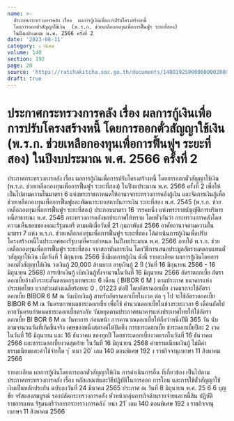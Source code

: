 ```yaml
---
name: >-
  ประกาศกระทรวงการคลัง เรื่อง  ผลการกู้เงินเพื่อการปรับโครงสร้างหนี้
  โดยการออกตั๋วสัญญาใช้เงิน  (พ.ร.ก. ช่วยเหลือกองทุนเพื่อการฟื้นฟูฯ ระยะที่สอง) 
  ในปีงบประมาณ พ.ศ. 2566 ครั้งที่ 2
date: '2023-08-11'
category: ง พิเศษ
volume: 140
section: 192
page: 20
source: 'https://ratchakitcha.soc.go.th/documents/140D192S0000000002000.pdf'
draft: true
---
```


# ประกาศกระทรวงการคลัง เรื่อง  ผลการกู้เงินเพื่อการปรับโครงสร้างหนี้ โดยการออกตั๋วสัญญาใช้เงิน  (พ.ร.ก. ช่วยเหลือกองทุนเพื่อการฟื้นฟูฯ ระยะที่สอง)  ในปีงบประมาณ พ.ศ. 2566 ครั้งที่ 2

ประกาศกระทรวงการคลัง เรื่อง ผลการกู้เงินเพื่อการปรับโครงสร้างหนี้ โดยการออกตั๋วสัญญาใช้เงิน (พ.ร.ก. ช่วยเหลือกองทุนเพื่อการฟื้นฟูฯ ระยะที่สอง) ในปีงบประมาณ พ.ศ. 2566 ครั้งที่ 2 เพื่อให้เป็นไปตามความในมาตรา 6 แห่งพระราชกาหนดให้อานาจกระทรวงการคลังกู้เงิน และจัดการเงินกู้เพื่อช่วยเหลือกองทุนเพื่อการฟื้นฟูและพัฒนาระบบสถาบันการเงิน ระยะที่สอง พ.ศ. 2545 (พ.ร.ก. ช่วยเหลือกองทุนเพื่อการฟื้นฟูฯ ระยะที่สอง) ประกอบมาตรา 16 วรรคหนึ่ง แห่งพระราชบัญญัติการบริหารหนี้สาธารณะ พ.ศ. 2548 กระทรวงการคลังขอประกาศให้ทราบ โดยทั่วกันว่า กระทรวงการคลังโดยความเห็นชอบของคณะรัฐมนตรี ตามมติเมื่อวันที่ 21 กุมภาพันธ์ 2566 อาศัยอานาจตามความในมาตรา 7 แห่ง พ.ร.ก. ช่วยเหลือกองทุนเพื่อการฟื้นฟูฯ ระยะที่สอง ได้ดำเนินการกู้เงินเพื่อปรับโครงสร้างหนี้ในประเทศของรัฐบาลที่ครบกำหนด ในปีงบประมาณ พ.ศ. 2566 ภายใต้ พ.ร.ก. ช่วยเหลือกองทุนเพื่อการฟื้นฟูฯ ระยะที่สอง จากสถาบันการเงิน โดยวิธีการเสนอประมูลอัตราผลตอบแทนตั๋ วสัญญาใช้เงิน เมื่อวันที่ 1 มิถุนายน 2566 ซึ่งมีผลการกู้เงิน ดังนี้ รายละเอียด ผลการกู้เงินโดยการออกตั๋วสัญญาใช้เงิน วงเงินกู้ 20,000 ล้านบาท อายุเงินกู้ 2 ปี (วันที่ 16 มิถุนายน 2566 - 16 มิถุนายน 2568) การเบิกเงินกู้ เบิกเงินกู้ทั้งจานวนในวันที่ 16 มิถุนายน 2566 อัตราดอกเบี้ย อัตราดอกเบี้ยอ้างอิงระยะสั้นตลาดกรุงเทพระยะ 6 เดือน ( BIBOR 6 M ) ตามประกาศ ธนาคารแห่งประเทศไทย บวกส่วนต่างเฉลี่ยร้อยละ 0 . 01223 ต่อปี โดยอัตราดอกเบี้ย งวดแรกจะใช้อัตราดอกเบี้ย BIBOR 6 M ณ วันเบิกเงินกู้ สาหรับอัตราดอกเบี้ยในงวด ต่อ ๆ ไป จะใช้อัตราดอกเบี้ย BIBOR 6 M ณ วันครบกาหนดชาระดอกเบี้ย เพื่อใช้ คำนวณดอกเบี้ยในช่วงระยะเวลา 6 เดือนถัดไป หากวันครบกำหนดชาระดอกเบี้ยตรงกับ วันหยุดตามประกาศธนาคารแห่งประเทศไทยให้ใช้อัตรา ดอกเบี้ย BI BOR 6 M ณ วันทาการ ก่อนหน้า การคานวณดอกเบี้ยให้ถือว่าหนึ่งปีมี 365 วัน นับตามจานวนวันที่เกิดขึ้นจริง เศษของหนึ่งสตางค์ให้ปัดทิ้ง การชาระดอกเบี้ย ชำระดอกเบี้ยปีละ 2 งวด ในวันที่ 16 มิถุนายน และ 16 ธันวาคม ของทุกปี โดยชาระดอกเบี้ยงวดแรกในวันที่ 16 ธันวาคม 2566 และชาระดอกเบี้ยงวดสุดท้าย ในวันที่ 16 มิถุนายน 2568 ค่าธรรมเนียมเงินกู้ ไม่มีค่าธรรมเนียมและค่าใช้จ่ายใด ๆ ้ หนา 20 ่ เลม 140 ตอนพิเศษ 192 ง ราชกิจจานุเบกษา 11 สิงหาคม 2566

รายละเอียด ผลการกู้เงินโดยการออกตั๋วสัญญาใช้เงิน การดำเนินการอื่น ที่เกี่ยวข้อง เป็นไปตามประกาศกระทรวงการคลัง เรื่อง หลักเกณฑ์และวิธีปฏิบัติในการออก การโอน และการใช้ตั๋วสัญญาใช้เงินเป็นหลักประกัน ฉบับลงวันที่ 24 มีนาคม 2565 ประกาศ ณ วันที่ 8 มิถุนายน พ.ศ. 25 6 6 บุญชัย จรัสแสงสมบูรณ์ รองปลัดกระทรวงการคลัง หัวหน้ากลุ่มภารกิจด้านรายจ่ายและหนี้สิน ปฏิบัติราชการแทน รัฐมนตรีว่าการกระทรวงการคลัง ้ หนา 21 ่ เลม 140 ตอนพิเศษ 192 ง ราชกิจจานุเบกษา 11 สิงหาคม 2566
